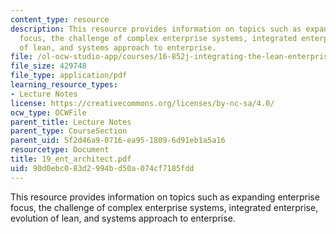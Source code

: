 ```yaml
---
content_type: resource
description: This resource provides information on topics such as expanding enterprise
  focus, the challenge of complex enterprise systems, integrated enterprise, evolution
  of lean, and systems approach to enterprise.
file: /ol-ocw-studio-app/courses/16-852j-integrating-the-lean-enterprise-fall-2005/90d0ebc083d2994bd50a074cf7185fdd_19_ent_architect.pdf
file_size: 429748
file_type: application/pdf
learning_resource_types:
- Lecture Notes
license: https://creativecommons.org/licenses/by-nc-sa/4.0/
ocw_type: OCWFile
parent_title: Lecture Notes
parent_type: CourseSection
parent_uid: 5f2d46a9-0716-ea95-1809-6d91eb1a5a16
resourcetype: Document
title: 19_ent_architect.pdf
uid: 90d0ebc0-83d2-994b-d50a-074cf7185fdd
---
```

This resource provides information on topics such as expanding enterprise focus, the challenge of complex enterprise systems, integrated enterprise, evolution of lean, and systems approach to enterprise.